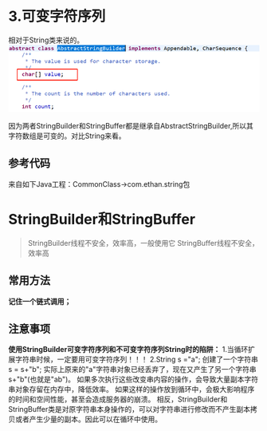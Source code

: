# 3.可变字符序列
相对于String类来说的。
![](_v_images/20200504211622659_22242.png)

因为两者StringBuilder和StringBuffer都是继承自AbstractStringBuilder,所以其字符数组是可变的。对比String来看。




## 参考代码
来自如下Java工程：CommonClass->com.ethan.string包




# StringBuilder和StringBuffer

>StringBuilder线程不安全，效率高，一般使用它
>StringBuffer线程不安全，效率高





## 常用方法


**记住一个链式调用；**


## 注意事项

**使用StringBuilder可变字符序列和不可变字符序列String时的陷阱：**
1.当循环扩展字符串时候，一定要用可变字符序列！！！
2.String s ="a"; 创建了一个字符串s = s+"b"; 
实际上原来的"a"字符串对象已经丢弃了，现在又产生了另一个字符串s+"b"(也就是"ab")。
如果多次执行这些改变串内容的操作，会导致大量副本字符串对象存留在内存中，降低效率。
如果这样的操作放到循环中，会极大影响程序的时间和空间性能，甚至会造成服务器的崩溃。
相反，StringBuilder和StringBuffer类是对原字符串本身操作的，可以对字符串进行修改而不产生副本拷贝或者产生少量的副本。因此可以在循环中使用。